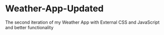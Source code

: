 # Weather-App-Updated
The second iteration of my Weather App with External CSS and JavaScript and better functionality
